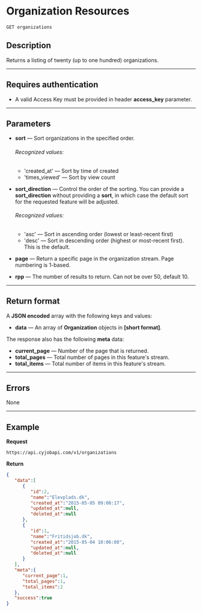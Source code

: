 # Organization Resources

    GET organizations

## Description
Returns a listing of twenty (up to one hundred) organizations.

***

## Requires authentication
* A valid Access Key must be provided in header **access_key** parameter.

***

## Parameters
- **sort** — Sort organizations in the specified order.
    ###### Recognized values:
    - 'created_at' — Sort by time of created
    - 'times_viewed' — Sort by view count

- **sort_direction** — Control the order of the sorting.  You can provide a **sort_direction** without providing a **sort**, in which case the default sort for the requested feature will be adjusted.
    ###### Recognized values:
    - 'asc' — Sort in ascending order (lowest or least-recent first)
    - 'desc' — Sort in descending order (highest or most-recent first).  This is the default.

- **page** — Return a specific page in the organization stream. Page numbering is 1-based.
- **rpp** — The number of results to return. Can not be over 50, default 10.

***

## Return format
A **JSON encoded** array with the following keys and values:

- **data** — An array of **Organization** objects in **[short format]**.

The response also has the following **meta** data:

- **current_page** — Number of the page that is returned.
- **total_pages** — Total number of pages in this feature's stream.
- **total_items** — Total number of items in this feature's stream.

***

## Errors
None

***

## Example
**Request**

    https://api.cyjobapi.com/v1/organizations

**Return**
``` json
{
   "data":[
      {
         "id":2,
         "name":"Elevplads.dk",
         "created_at":"2015-05-05 09:08:17",
         "updated_at":null,
         "deleted_at":null
      },
      {
         "id":1,
         "name":"Fritidsjob.dk",
         "created_at":"2015-05-04 10:06:08",
         "updated_at":null,
         "deleted_at":null
      }
   ],
   "meta":{
      "current_page":1,
      "total_pages":1,
      "total_items":2
   },
   "success":true
}
```
